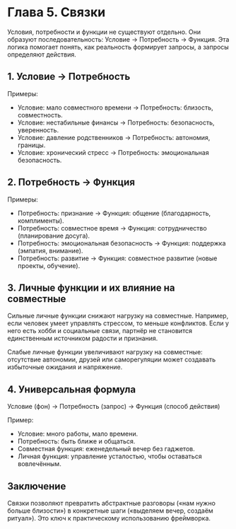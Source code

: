 # Глава 5. Связки

Условия, потребности и функции не существуют отдельно. Они образуют последовательность: Условие → Потребность → Функция. Эта логика помогает понять, как реальность формирует запросы, а запросы определяют действия.

## 1. Условие → Потребность

Примеры:

- Условие: мало совместного времени → Потребность: близость, совместность.
- Условие: нестабильные финансы → Потребность: безопасность, уверенность.
- Условие: давление родственников → Потребность: автономия, границы.
- Условие: хронический стресс → Потребность: эмоциональная безопасность.

## 2. Потребность → Функция

Примеры:

- Потребность: признание → Функция: общение (благодарность, комплименты).
- Потребность: совместное время → Функция: сотрудничество (планирование досуга).
- Потребность: эмоциональная безопасность → Функция: поддержка (эмпатия, внимание).
- Потребность: развитие → Функция: совместное развитие (новые проекты, обучение).

## 3. Личные функции и их влияние на совместные

Сильные личные функции снижают нагрузку на совместные. Например, если человек умеет управлять стрессом, то меньше конфликтов. Если у него есть хобби и социальные связи, партнёр не становится единственным источником радости и признания.

Слабые личные функции увеличивают нагрузку на совместные: отсутствие автономии, друзей или саморегуляции может создавать избыточные ожидания и напряжение.

## 4. Универсальная формула

Условие (фон) → Потребность (запрос) → Функция (способ действия)

Пример:

- Условие: много работы, мало времени.
- Потребность: быть ближе и общаться.
- Совместная функция: еженедельный вечер без гаджетов.
- Личная функция: управление усталостью, чтобы оставаться вовлечённым.

## Заключение

Связки позволяют превратить абстрактные разговоры («нам нужно больше близости») в конкретные шаги («выделяем вечер, создаём ритуал»). Это ключ к практическому использованию фреймворка.

